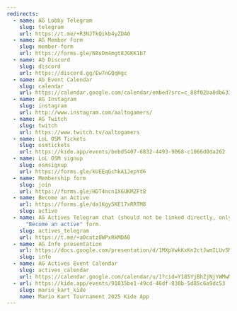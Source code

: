 ```yaml
---
redirects:
  - name: AG Lobby Telegram
    slug: telegram
    url: https://t.me/+R3NJTkQikb4yZDA0
  - name: AG Member Form
    slug: member-form
    url: https://forms.gle/N8sDm4mgt8JGKK1b7
  - name: AG Discord
    slug: discord
    url: https://discord.gg/Ew7nGQqHgc
  - name: AG Event Calendar
    slug: calendar
    url: https://calendar.google.com/calendar/embed?src=c_88f02ba0db633a673bf597b424a2bd94c295bc16a80761ef60b020508a18624f%40group.calendar.google.com&ctz=Europe%2FHelsinki
  - name: AG Instagram
    slug: instagram
    url: http://www.instagram.com/aaltogamers/
  - name: AG Twitch
    slug: twitch
    url: https://www.twitch.tv/aaltogamers
  - name: LoL OSM Tickets
    slug: osmtickets
    url: https://kide.app/events/bebd5407-6832-4493-9068-c1066d0da262
  - name: LoL OSM signup
    slug: osmsignup
    url: https://forms.gle/kUEEqGchkA1JepYd6
  - name: Membership form
    slug: join
    url: https://forms.gle/HDT4ncn1X6UKMZFt8
  - name: Become an Active
    url: https://forms.gle/da1Kgy5KE17xRRTM8
    slug: active
  - name: AG Actives Telegram chat (should not be linked directly, only trough
      "Become an active" form.
    slug: actives_telegram
    url: https://t.me/+a0catz8WPxRkMDA0
  - name: AG Info presentation
    url: https://docs.google.com/presentation/d/1MXpVwkKxKn2ctJwmILUvSMqlQ27AfDE5zFMJWCmsSXA
    slug: info
  - name: AG Actives Event Calendar
    slug: actives_calendar
    url: https://calendar.google.com/calendar/u/1?cid=Y185YjBhZjNjYWMwMDgxNDgxYzY4MWQ5Yjc3OWQxMjhiYzI5MjcwZTBlOTBhYjUxMjk1OWRjYzM4ZDZjY2JlZmYwQGdyb3VwLmNhbGVuZGFyLmdvb2dsZS5jb20
  - url: https://kide.app/events/91035be1-49cd-46df-838b-5d85c6a9dc53
    slug: mario_kart_kide
    name: Mario Kart Tournament 2025 Kide App
---
```

